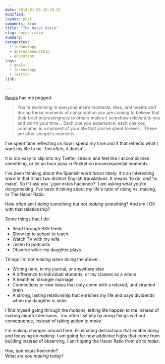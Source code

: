 ```yaml
---
date: 2014-01-05 10:18:12
modified:
layout: post
comments: true
title: "The Hacer Ratio"
slug: hacer-ratio
summary:
categories:
  - technology
  - entrepreneurship
  - education
tags:
  - goals
  - technology
  - twitter
link: 

---
```


[Rands][1] has me pegged:

>You’re swimming in everyone else’s moments, likes, and tweets and during these moments of consumption you are coming to believe that their brief interestingness to others makes it somehow relevant to you and worth your time... Each one you experience, each one you consume, is a moment of your life that you’ve spent forever... These are other people’s moments.

[1]: http://randsinrepose.com/archives/the-builders-high/

I've spent time reflecting on how I spend my time and if that reflects what I want my life to be. Too often, it doesn't.

It is too easy to slip into my Twitter stream and feel like I accomplished something, or let an hour pass in Pocket on inconsequential moments.

I've been thinking about the Spanish word *hacer* lately. It's an interesting word in that it has two distinct English translations. It means 'to do' *and* 'to make'. So if I ask you '¿que estas haciendo?' I am asking what you're doing/making. I've been thinking about my life's ratio of doing vs. making, or The Hacer Ratio.

How often am I *doing* something but not *making* something? And am I OK with that relationship?

Some things that I *do*:

* Read through RSS feeds  
* Show up to school to teach  
* Watch TV with my wife  
* Listen to podcasts  
* Observe while my daughter plays  

Things I'm not *making* when doing the above:

* Writing here, in my journal, or anywhere else  
* A difference to individual students, or my classes as a whole  
* A healthier, stronger marriage  
* Connections or new ideas that only come with a relaxed, undistracted brain  
* A strong, lasting relationship that enriches my life and pays dividends when my daughter is older  

I find myself going through the motions, letting life happen to me instead of making mindful decisions. Too often I sit idly by *doing* things without consequence, instead of taking action to *make*.

I'm making changes around here. Eliminating distractions that enable *doing* and focusing on *making*. I am going for new addictive highs that come from building instead of observing. I am tipping the Hacer Ratio from *do* to *make*. 

Hoy, que estas haciendo?  
What are you *making* today?